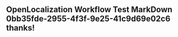<properties
ms.topic="hero-topic"
ms.test1="hero-topic"
ms.test2="test"/>

## OpenLocalization Workflow Test MarkDown 0bb35fde-2955-4f3f-9e25-41c9d69e02c6 thanks!
